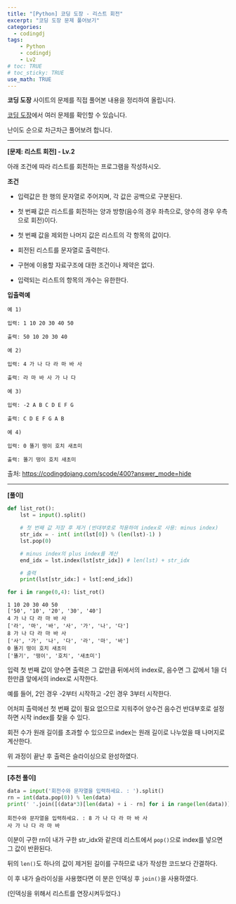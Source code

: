 ```yaml
---
title: "[Python] 코딩 도장 - 리스트 회전"
excerpt: "코딩 도장 문제 풀어보기"
categories: 
  - codingdj
tags: 
    - Python
    - codingdj
    - Lv2
# toc: TRUE
# toc_sticky: TRUE
use_math: TRUE
---
```


**코딩 도장** 사이트의 문제를 직접 풀어본 내용을 정리하여 올립니다.

[코딩 도장](https://codingdojang.com/)에서 여러 문제를 확인할 수 있습니다.

난이도 순으로 차근차근 풀어보려 합니다.

---

**[문제: 리스트 회전] - Lv.2**

아래 조건에 따라 리스트를 회전하는 프로그램을 작성하시오.

**조건**

- 입력값은 한 행의 문자열로 주어지며, 각 값은 공백으로 구분된다.


- 첫 번째 값은 리스트를 회전하는 양과 방향(음수의 경우 좌측으로, 양수의 경우 우측으로 회전)이다.


- 첫 번째 값을 제외한 나머지 값은 리스트의 각 항목의 값이다.


- 회전된 리스트를 문자열로 출력한다.


- 구현에 이용할 자료구조에 대한 조건이나 제약은 없다.


- 입력되는 리스트의 항목의 개수는 유한한다.

**입출력예**

```
예 1)

입력: 1 10 20 30 40 50

출력: 50 10 20 30 40

예 2)

입력: 4 가 나 다 라 마 바 사

출력: 라 마 바 사 가 나 다

예 3)

입력: -2 A B C D E F G

출력: C D E F G A B

예 4)

입력: 0 똘기 떵이 호치 새초미

출력: 똘기 떵이 호치 새초미
```

출처: <https://codingdojang.com/scode/400?answer_mode=hide>

---

**[풀이]**


```python
def list_rot():
    lst = input().split()

    # 첫 번째 값 저장 후 제거 (반대부호로 적용하여 index로 사용: minus index)
    str_idx = - int( int(lst[0]) % (len(lst)-1) )
    lst.pop(0)

    # minus index의 plus index를 계산
    end_idx = lst.index(lst[str_idx]) # len(lst) + str_idx

    # 출력
    print(lst[str_idx:] + lst[:end_idx])

for i in range(0,4): list_rot()
```

    1 10 20 30 40 50
    ['50', '10', '20', '30', '40']
    4 가 나 다 라 마 바 사
    ['라', '마', '바', '사', '가', '나', '다']
    8 가 나 다 라 마 바 사
    ['사', '가', '나', '다', '라', '마', '바']
    0 똘기 떵이 호치 새초미
    ['똘기', '떵이', '호치', '새초미']
    

입력 첫 번째 값이 양수면 출력은 그 값만큼 뒤에서의 index로, 음수면 그 값에서 1을 더한만큼 앞에서의 index로 시작한다.

예를 들어, 2인 경우 -2부터 시작하고 -2인 경우 3부터 시작한다.

어처피 출력에선 첫 번째 값이 필요 없으므로 지워주어 양수건 음수건 반대부호로 설정하면 시작 index를 찾을 수 있다.

회전 수가 원래 길이를 초과할 수 있으므로 index는 원래 길이로 나누었을 때 나머지로 계산한다.

위 과정이 끝난 후 출력은 슬라이싱으로 완성하였다.

---

**[추천 풀이]**


```python
data = input('회전수와 문자열을 입력하세요. : ').split()
rn = int(data.pop(0)) % len(data)
print(' '.join([(data*3)[len(data) + i - rn] for i in range(len(data))]))
```

    회전수와 문자열을 입력하세요. : 8 가 나 다 라 마 바 사
    사 가 나 다 라 마 바
    

이분이 구한 rn이 내가 구한 str_idx와 같은데 리스트에서 `pop()`으로 index를 넣으면 그 값이 반환된다. 

뒤의 `len()`도 하나의 값이 제거된 길이를 구하므로 내가 작성한 코드보다 간결하다.

이 후 내가 슬라이싱을 사용했다면 이 분은 인덱싱 후 `join()`을 사용하였다.

(인덱싱을 위해서 리스트를 연장시켜두었다.)
